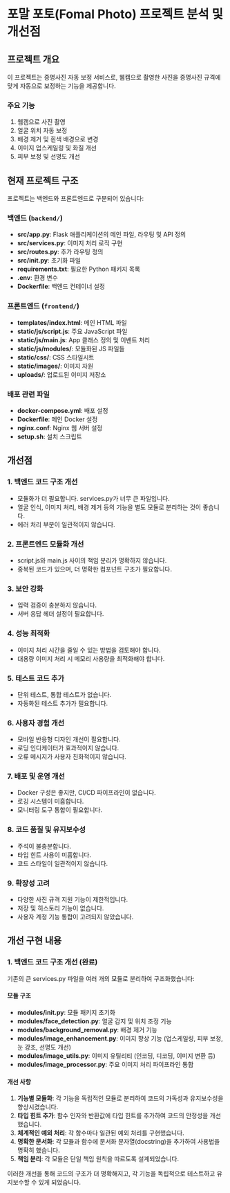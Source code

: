 # 포말 포토(Fomal Photo) 프로젝트 분석 및 개선점

## 프로젝트 개요
이 프로젝트는 증명사진 자동 보정 서비스로, 웹캠으로 촬영한 사진을 증명사진 규격에 맞게 자동으로 보정하는 기능을 제공합니다.

### 주요 기능
1. 웹캠으로 사진 촬영
2. 얼굴 위치 자동 보정
3. 배경 제거 및 흰색 배경으로 변경
4. 이미지 업스케일링 및 화질 개선
5. 피부 보정 및 선명도 개선

## 현재 프로젝트 구조
프로젝트는 백엔드와 프론트엔드로 구분되어 있습니다:

### 백엔드 (`backend/`)
- **src/app.py**: Flask 애플리케이션의 메인 파일, 라우팅 및 API 정의
- **src/services.py**: 이미지 처리 로직 구현
- **src/routes.py**: 추가 라우팅 정의
- **src/__init__.py**: 초기화 파일
- **requirements.txt**: 필요한 Python 패키지 목록
- **.env**: 환경 변수
- **Dockerfile**: 백엔드 컨테이너 설정

### 프론트엔드 (`frontend/`)
- **templates/index.html**: 메인 HTML 파일
- **static/js/script.js**: 주요 JavaScript 파일
- **static/js/main.js**: App 클래스 정의 및 이벤트 처리
- **static/js/modules/**: 모듈화된 JS 파일들
- **static/css/**: CSS 스타일시트
- **static/images/**: 이미지 자원
- **uploads/**: 업로드된 이미지 저장소

### 배포 관련 파일
- **docker-compose.yml**: 배포 설정
- **Dockerfile**: 메인 Docker 설정
- **nginx.conf**: Nginx 웹 서버 설정
- **setup.sh**: 설치 스크립트

## 개선점

### 1. 백엔드 코드 구조 개선
- 모듈화가 더 필요합니다. services.py가 너무 큰 파일입니다.
- 얼굴 인식, 이미지 처리, 배경 제거 등의 기능을 별도 모듈로 분리하는 것이 좋습니다.
- 에러 처리 부분이 일관적이지 않습니다.

### 2. 프론트엔드 모듈화 개선
- script.js와 main.js 사이의 책임 분리가 명확하지 않습니다.
- 중복된 코드가 있으며, 더 명확한 컴포넌트 구조가 필요합니다.

### 3. 보안 강화
- 입력 검증이 충분하지 않습니다.
- 서버 응답 헤더 설정이 필요합니다.

### 4. 성능 최적화
- 이미지 처리 시간을 줄일 수 있는 방법을 검토해야 합니다.
- 대용량 이미지 처리 시 메모리 사용량을 최적화해야 합니다.

### 5. 테스트 코드 추가
- 단위 테스트, 통합 테스트가 없습니다.
- 자동화된 테스트 추가가 필요합니다.

### 6. 사용자 경험 개선
- 모바일 반응형 디자인 개선이 필요합니다.
- 로딩 인디케이터가 효과적이지 않습니다.
- 오류 메시지가 사용자 친화적이지 않습니다.

### 7. 배포 및 운영 개선
- Docker 구성은 좋지만, CI/CD 파이프라인이 없습니다.
- 로깅 시스템이 미흡합니다.
- 모니터링 도구 통합이 필요합니다.

### 8. 코드 품질 및 유지보수성
- 주석이 불충분합니다.
- 타입 힌트 사용이 미흡합니다.
- 코드 스타일이 일관적이지 않습니다.

### 9. 확장성 고려
- 다양한 사진 규격 지원 기능이 제한적입니다.
- 저장 및 히스토리 기능이 없습니다.
- 사용자 계정 기능 통합이 고려되지 않았습니다.

## 개선 구현 내용

### 1. 백엔드 코드 구조 개선 (완료)

기존의 큰 services.py 파일을 여러 개의 모듈로 분리하여 구조화했습니다:

#### 모듈 구조
- **modules/__init__.py**: 모듈 패키지 초기화
- **modules/face_detection.py**: 얼굴 감지 및 위치 조정 기능
- **modules/background_removal.py**: 배경 제거 기능
- **modules/image_enhancement.py**: 이미지 향상 기능 (업스케일링, 피부 보정, 눈 강조, 선명도 개선)
- **modules/image_utils.py**: 이미지 유틸리티 (인코딩, 디코딩, 이미지 변환 등)
- **modules/image_processor.py**: 주요 이미지 처리 파이프라인 통합

#### 개선 사항
1. **기능별 모듈화**: 각 기능을 독립적인 모듈로 분리하여 코드의 가독성과 유지보수성을 향상시켰습니다.
2. **타입 힌트 추가**: 함수 인자와 반환값에 타입 힌트를 추가하여 코드의 안정성을 개선했습니다.
3. **체계적인 예외 처리**: 각 함수마다 일관된 예외 처리를 구현했습니다.
4. **명확한 문서화**: 각 모듈과 함수에 문서화 문자열(docstring)을 추가하여 사용법을 명확히 했습니다.
5. **책임 분리**: 각 모듈은 단일 책임 원칙을 따르도록 설계되었습니다.

이러한 개선을 통해 코드의 구조가 더 명확해지고, 각 기능을 독립적으로 테스트하고 유지보수할 수 있게 되었습니다.